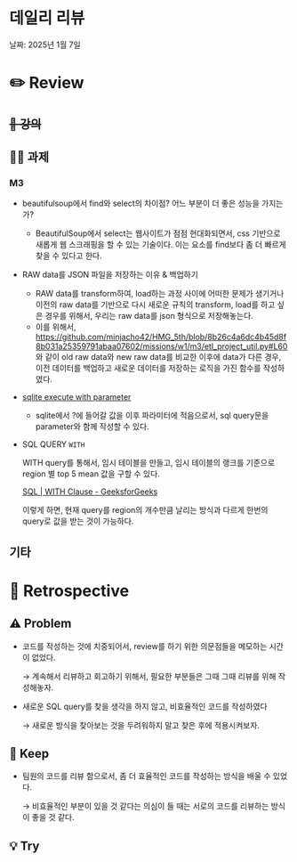 # 데일리 리뷰

날짜: 2025년 1월 7일

# ✏️ Review

## ~~📔 강의~~

## 🧑‍💻 과제

### M3

- beautifulsoup에서 find와 select의 차이점? 어느 부분이 더 좋은 성능을 가지는가?
    - BeautifulSoup에서 select는 웹사이트가 점점 현대화되면서, css 기반으로 새롭게 웹 스크래핑을 할 수 있는 기술이다. 이는 요소를 find보다 좀 더 빠르게 찾을 수 있다고 한다.
- RAW data를 JSON 파일을 저장하는 이유 & 백업하기
    - RAW data를 transform하여, load하는 과정 사이에 어떠한 문제가 생기거나 이전의 raw data를 기반으로 다시 새로운 규칙의 transform, load를 하고 싶은 경우를 위해서, 우리는 raw data를 json 형식으로 저장해놓는다.
    - 이를 위해서, https://github.com/minjacho42/HMG_5th/blob/8b26c4a6dc4b45d8f8b031a25359791abaa07602/missions/w1/m3/etl_project_util.py#L60 와 같이 old raw data와 new raw data를 비교한 이후에 data가 다른 경우, 이전 데이터를 백업하고 새로운 데이터를 저장하는 로직을 가진 함수를 작성하였다.
- [sqlite execute with parameter](https://docs.python.org/3/library/sqlite3.html#sqlite3.Cursor.execute)
    - sqlite에서 ?에 들어갈 값을 이후 파라미터에 적음으로서, sql query문을 parameter와 함께 작성할 수 있다.
- SQL QUERY `WITH`
    
    WITH query를 통해서, 임시 테이블을 만들고, 임시 테이블의 랭크를 기준으로 region 별 top 5 mean 값을 구할 수 있다.
    
    [SQL | WITH Clause - GeeksforGeeks](https://www.geeksforgeeks.org/sql-with-clause/)
    
    이렇게 하면, 현재 query를 region의 개수만큼 날리는 방식과 다르게 한번의 query로 값을 받는 것이 가능하다.
    

## 기타

# 🤔 Retrospective

## ⚠️ Problem

- 코드를 작성하는 것에 치중되어서, review를 하기 위한 의문점들을 메모하는 시간이 없었다.
    
    → 계속해서 리뷰하고 회고하기 위해서, 필요한 부분들은 그때 그때 리뷰를 위해 작성해놓자.
    
- 새로운 SQL query를 찾을 생각을 하지 않고, 비효율적인 코드를 작성하였다
    
    → 새로운 방식을 찾아보는 것을 두려워하지 말고 찾은 후에 적용시켜보자.
    

## 🌟 Keep

- 팀원의 코드를 리뷰 함으로서, 좀 더 효율적인 코드를 작성하는 방식을 배울 수 있었다.
    
    → 비효율적인 부분이 있을 것 같다는 의심이 들 때는 서로의 코드를 리뷰하는 방식이 좋을 것 같다.
    

## 💡 Try